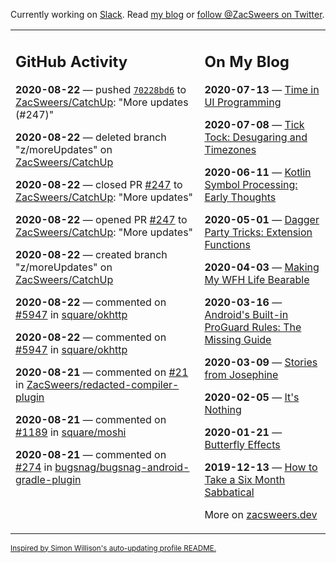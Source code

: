 Currently working on [Slack](https://slack.com/). Read [my blog](https://zacsweers.dev/) or [follow @ZacSweers on Twitter](https://twitter.com/ZacSweers).

<table><tr><td valign="top" width="60%">

## GitHub Activity
<!-- githubActivity starts -->
**2020-08-22** — pushed [`70228bd6`](https://github.com/ZacSweers/CatchUp/commit/70228bd673e12a59871d57c2d964e09618bebb28) to [ZacSweers/CatchUp](https://api.github.com/repos/ZacSweers/CatchUp): "More updates (#247)"

**2020-08-22** — deleted branch "z/moreUpdates" on [ZacSweers/CatchUp](https://api.github.com/repos/ZacSweers/CatchUp)

**2020-08-22** — closed PR [#247](https://api.github.com/repos/ZacSweers/CatchUp/pulls/247) to [ZacSweers/CatchUp](https://api.github.com/repos/ZacSweers/CatchUp): "More updates"

**2020-08-22** — opened PR [#247](https://api.github.com/repos/ZacSweers/CatchUp/pulls/247) to [ZacSweers/CatchUp](https://api.github.com/repos/ZacSweers/CatchUp): "More updates"

**2020-08-22** — created branch "z/moreUpdates" on [ZacSweers/CatchUp](https://api.github.com/repos/ZacSweers/CatchUp)

**2020-08-22** — commented on [#5947](https://github.com/square/okhttp/pull/5947#issuecomment-678593405) in [square/okhttp](https://api.github.com/repos/square/okhttp)

**2020-08-22** — commented on [#5947](https://github.com/square/okhttp/pull/5947#issuecomment-678593312) in [square/okhttp](https://api.github.com/repos/square/okhttp)

**2020-08-21** — commented on [#21](https://github.com/ZacSweers/redacted-compiler-plugin/issues/21#issuecomment-678470613) in [ZacSweers/redacted-compiler-plugin](https://api.github.com/repos/ZacSweers/redacted-compiler-plugin)

**2020-08-21** — commented on [#1189](https://github.com/square/moshi/issues/1189#issuecomment-678367991) in [square/moshi](https://api.github.com/repos/square/moshi)

**2020-08-21** — commented on [#274](https://github.com/bugsnag/bugsnag-android-gradle-plugin/issues/274#issuecomment-678366846) in [bugsnag/bugsnag-android-gradle-plugin](https://api.github.com/repos/bugsnag/bugsnag-android-gradle-plugin)
<!-- githubActivity ends -->
</td><td valign="top" width="40%">

## On My Blog
<!-- blog starts -->
**2020-07-13** — [Time in UI Programming](https://www.zacsweers.dev/time-in-ui/)

**2020-07-08** — [Tick Tock: Desugaring and Timezones](https://www.zacsweers.dev/ticktock-desugaring-timezones/)

**2020-06-11** — [Kotlin Symbol Processing: Early Thoughts](https://www.zacsweers.dev/kotlin-symbol-processor-early-thoughts/)

**2020-05-01** — [Dagger Party Tricks: Extension Functions](https://www.zacsweers.dev/dagger-party-tricks-extension-functions/)

**2020-04-03** — [Making My WFH Life Bearable](https://www.zacsweers.dev/making-wfh-life-bearable/)

**2020-03-16** — [Android's Built-in ProGuard Rules: The Missing Guide](https://www.zacsweers.dev/android-proguard-rules/)

**2020-03-09** — [Stories from Josephine](https://www.zacsweers.dev/stories-from-josephine/)

**2020-02-05** — [It's Nothing](https://www.zacsweers.dev/its-nothing/)

**2020-01-21** — [Butterfly Effects](https://www.zacsweers.dev/butterfly-effects/)

**2019-12-13** — [How to Take a Six Month Sabbatical](https://www.zacsweers.dev/how-to-take-a-six-month-sabbatical/)
<!-- blog ends -->
More on [zacsweers.dev](https://zacsweers.dev/)
</td></tr></table>

<sub><a href="https://simonwillison.net/2020/Jul/10/self-updating-profile-readme/">Inspired by Simon Willison's auto-updating profile README.</a></sub>